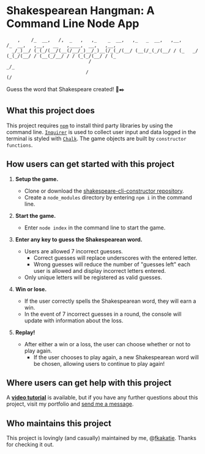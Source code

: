 # Shakespearean Hangman: A Command Line Node App

        ,    /_  __,   /,  _   ,   ,_    _  __,   ,_   _  __,   ,__,      /_  __,   ,__,   __   ,____,  __,   ,__, 
      _/_)__/ (_(_/(__/(__(/__/_)__/_)__(/_(_/(__/ (__(/_(_/(__/ / (_   _/ (_(_/(__/ / (__(_/__/ / / (_(_/(__/ / (_
                                  /                                                       _/_                      
                                 /                                                       (/                           
Guess the word that Shakespeare created! :page_with_curl::black_nib:

## What this project does ##

This project requires [`npm`](https://www.npmjs.com) to install third party libraries by using the command line. [`Inquirer`](https://www.npmjs.com/package/inquirer) is used to collect user input and data logged in the terminal is styled with [`Chalk`](https://www.npmjs.com/package/chalk). The game objects are built by `constructor functions`.

## How users can get started with this project ## 

1. **Setup the game.**
    - Clone or download the [shakespeare-cli-constructor repository](https://github.com/fkakatie/shakespeare-cli-constructor). 
    - Create a `node_modules` directory by entering `npm i` in the command line.
	
2. **Start the game.**
    - Enter `node index` in the command line to start the game.
	
3. **Enter any key to guess the Shakespearean word.**
    - Users are allowed 7 incorrect guesses. 
      - Correct guesses will replace underscores with the entered letter.
      - Wrong guesses will reduce the number of "guesses left" each user is allowed and display incorrect letters entered.
    - Only unique letters will be registered as valid guesses.

4. **Win or lose.**
    - If the user correctly spells the Shakespearean word, they will earn a win.
    - In the event of 7 incorrect guesses in a round, the console will update with information about the loss.

5. **Replay!**
    - After either a win or a loss, the user can choose whether or not to play again.
      - If the user chooses to play again, a new Shakespearean word will be chosen, allowing users to continue to play again! 

## Where users can get help with this project ## 

A [**video tutorial**](https://drive.google.com/file/d/17p8qUTmzhw1bADTmKjce4b7yaRGh3TW2/view) is available, but if you have any further questions about this project, visit my portfolio and [send me a message](https://fkakatie.github.io/contact).

## Who maintains this project ##

This project is lovingly (and casually) maintained by me, @[fkakatie](https://github.com/fkakatie). Thanks for checking it out. 
